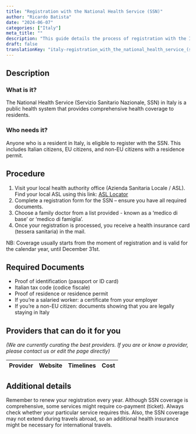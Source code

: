 ```yaml
---
title: "Registration with the National Health Service (SSN)"
author: "Ricardo Batista"
date: "2024-06-07"
categories: ["Italy"]
meta_title: ""
description: "This guide details the process of registration with the Italian National Health Service (Servizio Sanitario Nazionale, SSN)"
draft: false
translationKey: "italy-registration_with_the_national_health_service_(ssn)"
---
```


## Description
### What is it?
The National Health Service (Servizio Sanitario Nazionale, SSN) in Italy is a public health system that provides comprehensive health coverage to residents. 

### Who needs it?
Anyone who is a resident in Italy, is eligible to register with the SSN. This includes Italian citizens, EU citizens, and non-EU citizens with a residence permit.

## Procedure
1. Visit your local health authority office (Azienda Sanitaria Locale / ASL). Find your local ASL using this link: [ASL Locator](http://www.salute.gov.it/portale/temi/p2_6.jsp?lingua=italiano&id=3680&area=Le%20ASL&menu=vuoto)
2. Complete a registration form for the SSN – ensure you have all required documents. 
3. Choose a family doctor from a list provided - known as a ‘medico di base’ or ‘medico di famiglia’.
4. Once your registration is processed, you receive a health insurance card (tessera sanitaria) in the mail.

NB: Coverage usually starts from the moment of registration and is valid for the calendar year, until December 31st.

## Required Documents
- Proof of identification (passport or ID card)
- Italian tax code (codice fiscale)
- Proof of residence or residence permit
- If you’re a salaried worker: a certificate from your employer
- If you’re a non-EU citizen: documents showing that you are legally staying in Italy

## Providers that can do it for you

_(We are currently curating the best providers. If you are or know a provider, please contact us or edit the page directly)_

| Provider        |     Website     |     Timelines    |       Cost      |
| --------------- | --------------- |  :-------------: | :-------------: |

## Additional details
Remember to renew your registration every year. Although SSN coverage is comprehensive, some services might require co-payment (ticket). Always check whether your particular service requires this. Also, the SSN coverage may not extend during travels abroad, so an additional health insurance might be necessary for international travels.
